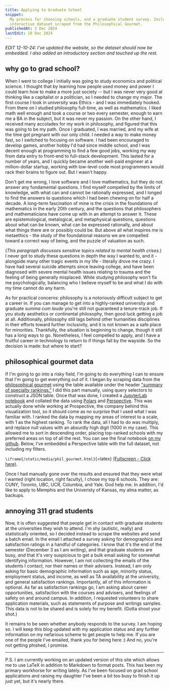 ```yaml
---
title: Applying to Graduate School
snippet:
  My process for choosing schools, and a graduate student survey. Includes an
  interactive dataset scraped from the Philosophical Gourmet.
publishedAt: 3 Dec 2024
lastEdit: 10 Dec 2024
---
```


_EDIT 12-10-24: I've updated the website, so the dataset should now be embedded.
I also added an introductory section and touched up the rest._

## why go to grad school?

When I went to college I initially was going to study economics and political
science. I thought that by learning how people used money and power I could
learn how to make a more just society -- but I was never very good at thinking
like a capitalist or a politician, so I needed to change my major. The first
course I took in university was Ethics - and I was immediately hooked. From
there on I studied philosophy full-time, as well as mathematics. I liked math
well enough and took a course or two every semester, enough to earn me a BA in
the subject, but it was never my passion. On the other hand, I received many
accolades for my work in philosophy, and figured that this was going to be my
path. Once I graduated, I was married, and my wife at the time got pregnant with
our only child. I needed a way to make money fast, so I switched to focusing on
software. I had been encouraged to develop games, another hobby I'd had since
middle school, and I was decent enough at programming to find a few good jobs,
working my way from data entry to front-end to full-stack development. This
lasted for a number of years, and I quickly became another well-paid engineer at
a million-dollar startup, working with low-level code most programmers would
rack their brains to figure out. But I wasn't happy.

Don't get me wrong, I love software and I love mathematics, but they do not
answer any fundamental questions. I find myself compelled by the limits of
knowledge, with what can and cannot be rationally expressed, and I longed to
find the answers to questions which I had been chewing on for half a decade. A
long-term fascination of mine is the crisis in the foundations of mathematics in
the early 20th century, and the questions that philosophers and mathematicians
have come up with in an attempt to answer it. These are epistemological,
metalogical, and metaphysical questions, questions about what can be known, what
can be expressed rationally, and about what things there are or possibly could
be. But above all what inspires me is metaethics - the study of the foundational
reasons we are compelled toward a correct way of being, and the puzzle of
valuation as such.

(_This paragraph discusses sensitive topics related to mental health crises._) I
never got to study these questions in depth the way I wanted to, and it -
alongside many other tragic events in my life - literally drove me crazy. I have
had several suicide attempts since leaving college, and have been diagnosed with
severe mental health issues relating to trauma and the feeling of being
generally misplaced. While studying philosophy won't fix me psychologically,
balancing who I believe myself to be and what I do with my time cannot do any
harm.

As for practical concerns: philosophy is a notoriously difficult subject to get
a career in. If you can manage to get into a highly-ranked university and
graduate _summa cum laude_ you're still not guaranteed a tenure-track job. If
you study aesthetics or continental philosophy, then good luck getting a job at
all. Additionally, philosophy still lags behind other humanities disciplines in
their efforts toward further inclusivity, and it is not known as a safe place
for minorities. Thankfully, the situation is beginning to change, though it
still has a long ways to go. Nonetheless, I feel compelled to apply, and I have
a fruitful career in technology to return to if things fall by the wayside. So
the decision is made: but where to start?

## philosophical gourmet data

If I'm going to go into a risky field, I'm going to do everything I can to
ensure that I'm going to get everything out of it. I began by scraping data from
the
[philosophical gourmet](https://www.philosophicalgourmet.com/summary-of-specialty-rankings/)
using the table available under the header
["summary of specialty rankings."](https://www.philosophicalgourmet.com/summary-of-specialty-rankings/)
I did this part manually, using query selectors to construct a JSON table. Once
that was done, I created a [JupyterLab notebook](https://jupyter.org) and
collated the data using [Polars](https://pola.rs) and
[Perspective](https://github.com/finos/perspective). This was actually done
while working at Prospective, the company behind this visualization tool, so it
should come as no surprise that I used what I was familiar with. I ranked the
data by mapping my areas of interest to a scale, with 1 as the highest ranking.
To rank the data, all I had to do was multiply, and replace null values with an
absurdly high digit (1000 in my case). This allowed me to sort in descending
order, placing top-ranked schools with my preferred areas on top of all the
rest. You can see the final notebook
[on my github](https://github.com/ada-x64/phil-gourmet). Below, I've embedded a
Perspective table with the full dataset, not including my filters.

`\iframe{/static/media/phil_gourmet.html}`{=latex}
[(Fullscreen - Click here)](https://cubething.dev/static/media/phil_gourmet.html).

Once I had manually gone over the results and ensured that they were what I
wanted (right location, right faculty), I chose my top 6 schools. They are:
CUNY, Toronto, UBC, UCR, Columbia, and Yale. God help me. In addition, I'd like
to apply to Memphis and the Univeristy of Kansas, my alma matter, as backups.

## annoying 311 grad students

Now, it is often suggested that people get in contact with graduate students at
the universities they wish to attend. I'm shy (autistic, really) and
statistically oriented, so I decided instead to scrape the websites and send a
batch email. In the email I attached a survey asking for demographics and
satisfaction ratings in a handful of categories. I know that it's the end of the
semester (December 3 as I am writing), and that graduate students are busy,
_and_ that it's very suspicious to get a bulk email asking for somewhat
identifying information. However, I am not collecting the emails of the students
I contact, nor their names or their advisers. Instead, I am only asking for
basic demographic information such as age, minority status, employment status,
and income, as well as TA availability at the university, and general
satisfaction rankings. Importantly, all of this information is optional. As far
as satisfaction rankings go, I am asking about career opportunities,
satisfaction with the courses and advisers, and feelings of safety on and around
campus. In addition, I requested volunteers to share application materials, such
as statements of purpose and writings samples. This data is not to be shared and
is solely for my benefit. (Gotta shoot your shot.)

It remains to be seen whether anybody responds to the survey. I am hoping so. I
will keep this blog updated with my application status and any further
information on my nefarious scheme to get people to help me. If you are one of
the people I've emailed, thank you for being here :) And no, you're not getting
phished, I promise.

---

P.S. I am currently working on an updated version of this site which allows me
to use LaTeX in addition to Markdown to format posts. This has been my primary
workhorse for writing lately. As I've been focused on grad school applications
and raising my daughter I've been a bit too busy to finish it up just yet, but
it's nearly there.
